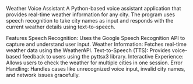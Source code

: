 Weather Voice Assistant
A Python-based voice assistant application that provides real-time weather information for any city. The program uses speech recognition to take city names as input and responds with the current weather details using text-to-speech.

Features
Speech Recognition: Uses the Google Speech Recognition API to capture and understand user input.
Weather Information: Fetches real-time weather data using the WeatherAPI.
Text-to-Speech (TTS): Provides voice-based feedback to users using the pyttsx3 library.
Interactive Experience: Allows users to check the weather for multiple cities in one session.
Error Handling: Handles cases like unrecognized voice input, invalid city names, and network issues gracefully.
